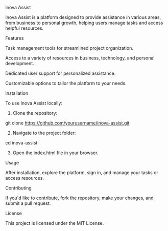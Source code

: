 

Inova Assist

Inova Assist is a platform designed to provide assistance in various areas, from business to personal growth, helping users manage tasks and access helpful resources.

Features

Task management tools for streamlined project organization.

Access to a variety of resources in business, technology, and personal development.

Dedicated user support for personalized assistance.

Customizable options to tailor the platform to your needs.


Installation

To use Inova Assist locally:

1. Clone the repository:

git clone https://github.com/yourusername/inova-assist.git


2. Navigate to the project folder:

cd inova-assist


3. Open the index.html file in your browser.



Usage

After installation, explore the platform, sign in, and manage your tasks or access resources.

Contributing

If you'd like to contribute, fork the repository, make your changes, and submit a pull request.

License

This project is licensed under the MIT License.

